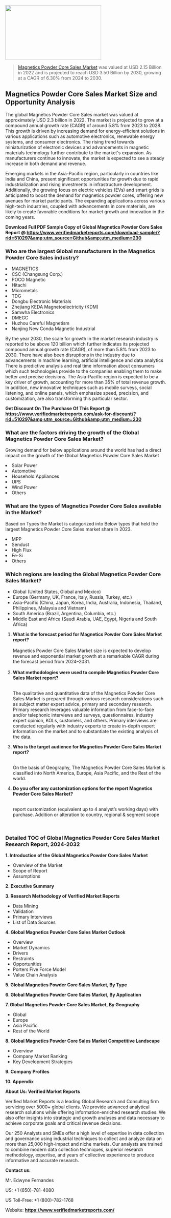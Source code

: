 <img src="https://ffe5etoiles.com/wp-content/uploads/2024/12/MST1-300x171.png" alt="" width="300" height="171" class="alignnone size-medium wp-image-20088" /><blockquote><p><p><a href="https://www.verifiedmarketreports.com/download-sample/?rid=510297&utm_source=Github&utm_medium=230" target="_blank">Magnetics Powder Core Sales Market</a> was valued at USD 2.15 Billion in 2022 and is projected to reach USD 3.50 Billion by 2030, growing at a CAGR of 6.30% from 2024 to 2030.</p></blockquote><p><h2>Magnetics Powder Core Sales Market Size and Opportunity Analysis</h2><p>The global Magnetics Powder Core Sales market was valued at approximately USD 2.3 billion in 2022. The market is projected to grow at a compound annual growth rate (CAGR) of around 5.8% from 2023 to 2028. This growth is driven by increasing demand for energy-efficient solutions in various applications such as automotive electronics, renewable energy systems, and consumer electronics. The rising trend towards miniaturization of electronic devices and advancements in magnetic materials technology further contribute to the market's expansion. As manufacturers continue to innovate, the market is expected to see a steady increase in both demand and revenue.</p><p>Emerging markets in the Asia-Pacific region, particularly in countries like India and China, present significant opportunities for growth due to rapid industrialization and rising investments in infrastructure development. Additionally, the growing focus on electric vehicles (EVs) and smart grids is anticipated to boost the demand for magnetics powder cores, offering new avenues for market participants. The expanding applications across various high-tech industries, coupled with advancements in core materials, are likely to create favorable conditions for market growth and innovation in the coming years.</p></p><p class=""><strong>Download Full PDF Sample Copy of Global Magnetics Powder Core Sales Report @ <a href="https://www.verifiedmarketreports.com/download-sample/?rid=510297&amp;utm_source=Github&amp;utm_medium=230" target="_blank">https://www.verifiedmarketreports.com/download-sample/?rid=510297&amp;utm_source=Github&amp;utm_medium=230</a></strong></p><h3 id="" class="">Who are the largest Global manufacturers in the Magnetics Powder Core Sales industry?</h3><p><li>MAGNETICS</li><li> CSC (Changsung Corp.)</li><li> POCO Magnetic</li><li> Hitachi</li><li> Micrometals</li><li> TDG</li><li> Dongbu Electronic Materials</li><li> Zhejiang KEDA Magnetoelectricity (KDM)</li><li> Samwha Electronics</li><li> DMEGC</li><li> Huzhou Careful Magnetism</li><li> Nanjing New Conda Magnetic Industrial</li></p><div class=""><div class="" dir="" data-message-author-role="" data-message-id="" data-message-model-slug=""><div class=""><div class=""><div class=""><div class="" dir="" data-message-author-role="" data-message-id="" data-message-model-slug=""><div class=""><div class=""><p>By the year 2030, the scale for growth in the market research industry is reported to be above 120 billion which further indicates its projected compound annual growth rate (CAGR), of more than 5.8% from 2023 to 2030. There have also been disruptions in the industry due to advancements in machine learning, artificial intelligence and data analytics There is predictive analysis and real time information about consumers which such technologies provide to the companies enabling them to make better and precise decisions. The Asia-Pacific region is expected to be a key driver of growth, accounting for more than 35% of total revenue growth. In addition, new innovative techniques such as mobile surveys, social listening, and online panels, which emphasize speed, precision, and customization, are also transforming this particular sector.</p><p><strong>Get Discount On The Purchase Of This Report @&nbsp; <a href="https://www.verifiedmarketreports.com/ask-for-discount/?rid=510297&amp;utm_source=Github&amp;utm_medium=230" target="_blank">https://www.verifiedmarketreports.com/ask-for-discount/?rid=510297&amp;utm_source=Github&amp;utm_medium=230</a></strong></p></div></div></div></div></div></div></div></div><h3 id="" class="">What are the factors driving the growth of the Global Magnetics Powder Core Sales Market?</h3><p id="" class="">Growing demand for below applications around the world has had a direct impact on the growth of the Global Magnetics Powder Core Sales Market</p><p id="" class=""><li>Solar Power</li><li> Automotive</li><li> Household Appliances</li><li> UPS</li><li> Wind Power</li><li> Others</li></p><h3 id="" class="">What are the types of Magnetics Powder Core Sales available in the Market?</h3><p id="" class="">Based on Types the Market is categorized into Below types that held the largest Magnetics Powder Core Sales market share In 2023.</p><p id="" class=""><li>MPP</li><li> Sendust</li><li> High Flux</li><li> Fe-Si</li><li> Others</li></p><h3 id="" class="">Which regions are leading the Global Magnetics Powder Core Sales Market?</h3><ul><li>Global (United States, Global and Mexico)</li><li>Europe (Germany, UK, France, Italy, Russia, Turkey, etc.)</li><li>Asia-Pacific (China, Japan, Korea, India, Australia, Indonesia, Thailand, Philippines, Malaysia and Vietnam)</li><li>South America (Brazil, Argentina, Columbia, etc.)</li><li>Middle East and Africa (Saudi Arabia, UAE, Egypt, Nigeria and South Africa)</li></ul><p><ol><li><strong>What is the forecast period for Magnetics Powder Core Sales Market report?<br /></strong><br /><span data-sheets-root="1" data-sheets-value="{&quot;1&quot;:2,&quot;2&quot;:&quot;XXXX size is expected to develop revenue and exponential market growth at a remarkable CAGR during the forecast period from 2024&ndash;2030.&quot;}" data-sheets-userformat="{&quot;2&quot;:12674,&quot;4&quot;:{&quot;1&quot;:2,&quot;2&quot;:16776960},&quot;10&quot;:2,&quot;11&quot;:0,&quot;15&quot;:&quot;Arial&quot;,&quot;16&quot;:12}">Magnetics Powder Core Sales Market size is expected to develop revenue and exponential market growth at a remarkable CAGR during the forecast period from 2024&ndash;2031.</span><br /><br /></li><li><strong>What methodologies were used to compile Magnetics Powder Core Sales Market report?<br /><br /></strong><p>The qualitative and quantitative data of the&nbsp;Magnetics Powder Core Sales Market is prepared through various research considerations such as subject matter expert advice, primary and secondary research. Primary research leverages valuable information from face-to-face and/or telephonic interviews and surveys, questionnaires, industry expert opinion, KOLs, customers, and others. Primary interviews are conducted regularly with industry experts to create in-depth expert information on the market and to substantiate the existing analysis of the data.&nbsp;</p></li><li><strong>Who is the target audience for Magnetics Powder Core Sales Market report?<br /><br /></strong><p>On the basis of Geography, The&nbsp;Magnetics Powder Core Sales Market is classified into North America, Europe, Asia Pacific, and the Rest of the world.</p></li><li><strong>Do you offer any customization options for the report Magnetics Powder Core Sales Market?<br /><br /></strong><p>report customization (equivalent up to 4 analyst&rsquo;s working days) with purchase. Addition or alteration to country, regional &amp; segment scope</p><p>&nbsp;</p></li></ol></p><h3 id="" class="">Detailed TOC of Global Magnetics Powder Core Sales Market Research Report, 2024-2032</h3><p id="" class=""><strong>1. Introduction of the Global Magnetics Powder Core Sales Market</strong></p><ul><li>Overview of the Market</li><li>Scope of Report</li><li>Assumptions</li></ul><p id="" class=""><strong>2. Executive Summary</strong></p><p id="" class=""><strong>3. Research Methodology of&nbsp;Verified Market Reports</strong></p><ul><li>Data Mining</li><li>Validation</li><li>Primary Interviews</li><li>List of Data Sources</li></ul><p id="" class=""><strong>4. Global Magnetics Powder Core Sales Market Outlook</strong></p><ul><li>Overview</li><li>Market Dynamics</li><li>Drivers</li><li>Restraints</li><li>Opportunities</li><li>Porters Five Force Model</li><li>Value Chain Analysis</li></ul><p id="" class=""><strong>5. Global Magnetics Powder Core Sales Market, By&nbsp;Type</strong></p><p id="" class=""><strong>6. Global Magnetics Powder Core Sales Market, By Application</strong></p><p id="" class=""><strong>7. Global Magnetics Powder Core Sales Market, By Geography</strong></p><ul><li>Global</li><li>Europe</li><li>Asia Pacific</li><li>Rest of the World</li></ul><p id="" class=""><strong>8. Global Magnetics Powder Core Sales Market Competitive Landscape</strong></p><ul><li>Overview</li><li>Company Market Ranking</li><li>Key Development Strategies</li></ul><p id="" class=""><strong>9. Company Profiles</strong></p><p id="" class=""><strong>10. Appendix</strong></p><p id="" class=""><strong>About Us: Verified Market Reports</strong></p><p id="" class="">Verified Market Reports is a leading Global Research and Consulting firm servicing over 5000+ global clients. We provide advanced analytical research solutions while offering information-enriched research studies. We also offer insights into strategic and growth analyses and data necessary to achieve corporate goals and critical revenue decisions.</p><p id="" class="">Our 250 Analysts and SMEs offer a high level of expertise in data collection and governance using industrial techniques to collect and analyze data on more than 25,000 high-impact and niche markets. Our analysts are trained to combine modern data collection techniques, superior research methodology, expertise, and years of collective experience to produce informative and accurate research.</p><p id="" class=""><strong>Contact us:</strong></p><p id="" class="">Mr. Edwyne Fernandes</p><p id="" class="">US: +1 (650)-781-4080</p><p id="" class="">US Toll-Free: +1 (800)-782-1768</p><p id="" class="">Website: <a target="" data-test-app-aware-link=""><strong>https://www.verifiedmarketreports.com/</strong></a></p>
